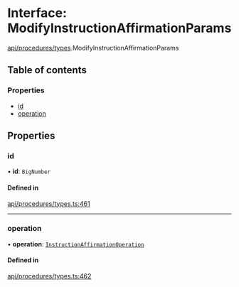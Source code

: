 # Interface: ModifyInstructionAffirmationParams

[api/procedures/types](../wiki/api.procedures.types).ModifyInstructionAffirmationParams

## Table of contents

### Properties

- [id](../wiki/api.procedures.types.ModifyInstructionAffirmationParams#id)
- [operation](../wiki/api.procedures.types.ModifyInstructionAffirmationParams#operation)

## Properties

### id

• **id**: `BigNumber`

#### Defined in

[api/procedures/types.ts:461](https://github.com/PolymeshAssociation/polymesh-sdk/blob/07a4c5b0/src/api/procedures/types.ts#L461)

___

### operation

• **operation**: [`InstructionAffirmationOperation`](../wiki/api.procedures.types.InstructionAffirmationOperation)

#### Defined in

[api/procedures/types.ts:462](https://github.com/PolymeshAssociation/polymesh-sdk/blob/07a4c5b0/src/api/procedures/types.ts#L462)
